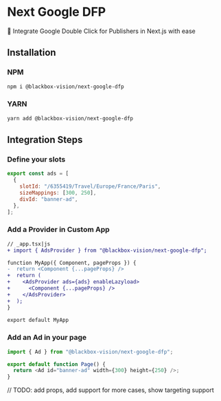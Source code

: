 # Next Google DFP

🚀 Integrate Google Double Click for Publishers in Next.js with ease

## Installation

### NPM

```bash
npm i @blackbox-vision/next-google-dfp
```

### YARN

```bash
yarn add @blackbox-vision/next-google-dfp
```

## Integration Steps

### Define your slots

```js
export const ads = [
  {
    slotId: "/6355419/Travel/Europe/France/Paris",
    sizeMappings: [300, 250],
    divId: "banner-ad",
  },
];
```

### Add a Provider in Custom App

```diff
// _app.tsx|js
+ import { AdsProvider } from "@blackbox-vision/next-google-dfp";

function MyApp({ Component, pageProps }) {
-  return <Component {...pageProps} />
+  return (
+    <AdsProvider ads={ads} enableLazyload>
+      <Component {...pageProps} />
+    </AdsProvider>
+  );
}

export default MyApp
```

### Add an Ad in your page

```js
import { Ad } from "@blackbox-vision/next-google-dfp";

export default function Page() {
  return <Ad id="banner-ad" width={300} height={250} />;
}
```

// TODO: add props, add support for more cases, show targeting support
